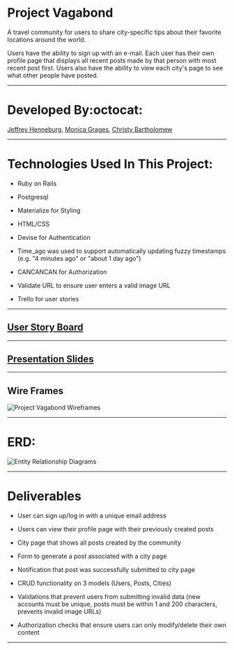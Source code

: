 
# Project Vagabond

A travel community for users to share city-specific tips about their favorite locations around the world.

 Users have the ability to sign up with an e-mail. Each user has their own profile page that displays all recent posts made by that person with most recent post first. Users also have the ability to view each city's page to see what other people have posted.

___

# Developed By:octocat:
[Jeffrey Henneburg](https://github.com/cbartholomew69),
[Monica Grages](https://github.com/MonicaGrages),
[Christy Bartholomew](https://github.com/hellajeffrey)

___

# Technologies Used In This Project:

* Ruby on Rails

* Postgresql

* Materialize for Styling

* HTML/CSS

* Devise for Authentication

* Time_ago was used to support automatically updating fuzzy timestamps (e.g. "4 minutes ago" or "about 1   day ago")

* CANCANCAN for Authorization

* Validate URL to ensure user enters a valid image URL

* Trello for user stories

___

## [User Story Board](https://trello.com/b/q3dgQTEC/project-vagabond)

___


## [Presentation Slides](https://docs.google.com/presentation/d/1V7IOQj6SYODHAKNg4ntf0JkD0TgX2B1GOdGyvBJkgi0/edit?usp=sharing)

___

## Wire Frames
![Project Vagabond Wireframes](https://raw.githubusercontent.com/sf-wdi-30/project-vagabond/master/wireframes.png "Project Vagabond Wireframes")

___

# ERD:
![Entity Relationship Diagrams](http://i.imgur.com/ORLbb9Y.jpg)


___


# Deliverables

* User can sign up/log in with a unique email address

* Users can view their profile page with their previously created posts

* City page that shows all posts created by the community

* Form to generate a post associated with a city page

* Notification that post was successfully submitted to city page

* CRUD functionality on 3 models (Users, Posts, Cities)

* Validations that prevent users from submitting invalid data (new accounts must be unique, posts must be within 1 and 200 characters, prevents invalid image URLs)

* Authorization checks that ensure users can only modify/delete their own content
___



